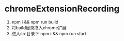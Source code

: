 # chromeExtensionRecording
1. npm i && npm run build
2. 将build目录拖入chrome扩展
3. 进入src目录下 npm i && npm run start
